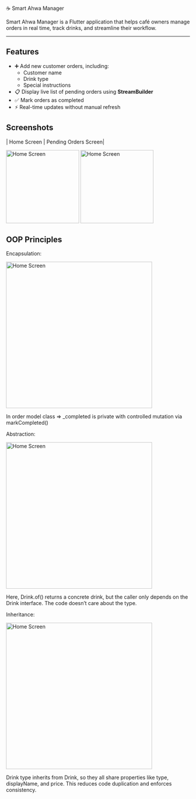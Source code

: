 ☕ Smart Ahwa Manager

Smart Ahwa Manager is a Flutter application that helps café owners manage orders in real time, track drinks, and streamline their workflow.

---

## Features

- ➕ Add new customer orders, including:
  - Customer name  
  - Drink type  
  - Special instructions  
- 📋 Display live list of pending orders using **StreamBuilder**  
- ✅ Mark orders as completed  
- ⚡ Real-time updates without manual refresh  

## Screenshots


| Home Screen |  Pending Orders Screen|


<img src="https://github.com/user-attachments/assets/e4351941-e9fc-4581-8a32-465dd987e56f" alt="Home Screen" width="200"/>
<img src="https://github.com/user-attachments/assets/b2658d01-6e33-4fb4-95ac-6acabc95d28d" alt="Home Screen" width="200"/>

## OOP Principles

Encapsulation:

<img src="https://github.com/user-attachments/assets/b42f7036-bc05-4d8d-bb33-44ec85b82f34" alt="Home Screen" width="400"/>

In order model class => _completed is private with controlled mutation via markCompleted()

Abstraction:

<img src="https://github.com/user-attachments/assets/f101fbc0-a05d-4e7c-ba00-9ff89946b0ba" alt="Home Screen" width="400"/>

Here, Drink.of() returns a concrete drink, but the caller only depends on the Drink interface. The code doesn’t care about the type.

Inheritance:

<img src="https://github.com/user-attachments/assets/7eb75cdf-565b-44a0-9b04-d29a3a182473" alt="Home Screen" width="400"/>

Drink type inherits from Drink, so they all share properties like type, displayName, and price. This reduces code duplication and enforces consistency.


<!-- ## SOLID Principles

Single Responsibility Principle (SRP):
Each class has one clearly defined responsibility. For example, data models only hold and validate data, while services handle business logic.

Open/Closed Principle (OCP):
The system is open to extension but closed to modification. New features (e.g., new drink types) can be added without altering existing core logic.

Liskov Substitution Principle (LSP):
Subclasses can replace their base classes without breaking the application. This ensures that derived classes conform to the expected behavior of their parents.

Interface Segregation Principle (ISP):
Interfaces are small and focused, ensuring that classes only implement what they actually need rather than being forced to implement unused methods.

Dependency Inversion Principle (DIP):
High-level modules depend on abstractions rather than concrete implementations. This decouples components and makes the system easier to test and extend.

🧩 Project Structure
Models — Define the core data structures (e.g., Order, Drink).
Services — Contain the business logic (e.g., OrderService manages all order operations).
Screens & Widgets — Handle the presentation layer (decoupled from business logic).
This layered structure supports scalability and future feature additions without breaking existing code.

🚀 Getting Started
Clone this repository 
Run flutter pub get 
Launch the app with flutter run -->
